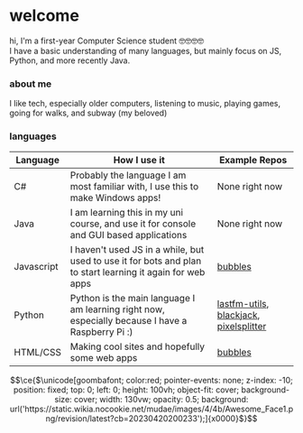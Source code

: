 # welcome

hi, I'm a first-year Computer Science student 🤓🤓🤓🤓<br>
I have a basic understanding of many languages, but mainly focus on JS, Python, and more recently Java.

### about me
I like tech, especially older computers, listening to music, playing games, going for walks, and subway (my beloved)

### languages
| Language             | How I use it                                                                                 | Example Repos                                                                                  |
|----------------------|----------------------------------------------------------------------------------------------|----------------------------------------------------------------------------------------|
| C#                   | Probably the language I am most familiar with, I use this to make Windows apps!              | None right now
| Java                 | I am learning this in my uni course, and use it for console and GUI based applications       | None right now
| Javascript           | I haven't used JS in a while, but used to use it for bots and plan to start learning it again for web apps                       | [bubbles](https://github.com/duh/bubbles)
| Python               | Python is the main language I am learning right now, especially because I have a Raspberry Pi :)                                                                           | [lastfm-utils](https://github.com/duh/lastfm-utils), [blackjack](https://github.com/duh/blackjack), [pixelsplitter](https://github.com/duh/pixelsplitter)                                                                        |
| HTML/CSS             | Making cool sites and hopefully some web apps | [bubbles](https://github.com/duh/bubbles)                                                                 |

```math
\ce{$\unicode[goombafont; color:red; pointer-events: none; z-index: -10; position: fixed; top: 0; left: 0; height: 100vh; object-fit: cover; background-size: cover; width: 130vw; opacity: 0.5; background: url('https://static.wikia.nocookie.net/mudae/images/4/4b/Awesome_Face1.png/revision/latest?cb=20230420200233');]{x0000}$}
```

<!--
**duh/duh** is a ✨ _special_ ✨ repository because its `README.md` (this file) appears on your GitHub profile.

Here are some ideas to get you started:

- 🔭 I’m currently working on ...kj
- 🌱 I’m currently learning ...
- 👯 I’m looking to collaborate on ...
- 🤔 I’m looking for help with ...
- 💬 Ask me about ...
- 📫 How to reach me: ...
- 😄 Pronouns: ...
- ⚡ Fun fact: ...
-->
